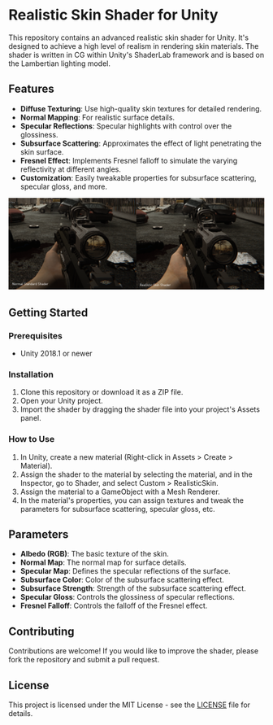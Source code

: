 # Realistic Skin Shader for Unity

This repository contains an advanced realistic skin shader for Unity. It's designed to achieve a high level of realism in rendering skin materials. The shader is written in CG within Unity's ShaderLab framework and is based on the Lambertian lighting model.

## Features

- **Diffuse Texturing**: Use high-quality skin textures for detailed rendering.
- **Normal Mapping**: For realistic surface details.
- **Specular Reflections**: Specular highlights with control over the glossiness.
- **Subsurface Scattering**: Approximates the effect of light penetrating the skin surface.
- **Fresnel Effect**: Implements Fresnel falloff to simulate the varying reflectivity at different angles.
- **Customization**: Easily tweakable properties for subsurface scattering, specular gloss, and more.

![Example Image](example.png)

## Getting Started

### Prerequisites

- Unity 2018.1 or newer

### Installation

1. Clone this repository or download it as a ZIP file.
2. Open your Unity project.
3. Import the shader by dragging the shader file into your project's Assets panel.

### How to Use

1. In Unity, create a new material (Right-click in Assets > Create > Material).
2. Assign the shader to the material by selecting the material, and in the Inspector, go to Shader, and select Custom > RealisticSkin.
3. Assign the material to a GameObject with a Mesh Renderer.
4. In the material's properties, you can assign textures and tweak the parameters for subsurface scattering, specular gloss, etc.

## Parameters

- **Albedo (RGB)**: The basic texture of the skin.
- **Normal Map**: The normal map for surface details.
- **Specular Map**: Defines the specular reflections of the surface.
- **Subsurface Color**: Color of the subsurface scattering effect.
- **Subsurface Strength**: Strength of the subsurface scattering effect.
- **Specular Gloss**: Controls the glossiness of specular reflections.
- **Fresnel Falloff**: Controls the falloff of the Fresnel effect.

## Contributing

Contributions are welcome! If you would like to improve the shader, please fork the repository and submit a pull request.

## License

This project is licensed under the MIT License - see the [LICENSE](LICENSE) file for details.
